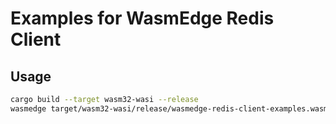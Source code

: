 # Examples for WasmEdge Redis Client

## Usage

```bash
cargo build --target wasm32-wasi --release
wasmedge target/wasm32-wasi/release/wasmedge-redis-client-examples.wasm
```
